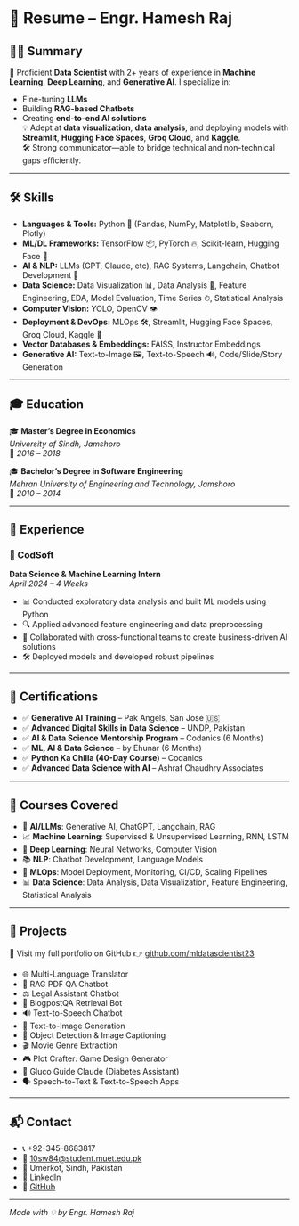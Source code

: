 # 📄 Resume – Engr. Hamesh Raj

## 👨‍💼 Summary

🎯 Proficient **Data Scientist** with 2+ years of experience in **Machine Learning**, **Deep Learning**, and **Generative AI**. I specialize in:
- Fine-tuning **LLMs**
- Building **RAG-based Chatbots**
- Creating **end-to-end AI solutions**  
💡 Adept at **data visualization**, **data analysis**, and deploying models with **Streamlit**, **Hugging Face Spaces**, **Groq Cloud**, and **Kaggle**.  
🛠 Strong communicator—able to bridge technical and non-technical gaps efficiently.

---

## 🛠 Skills

- **Languages & Tools:** Python 🐍 (Pandas, NumPy, Matplotlib, Seaborn, Plotly)
- **ML/DL Frameworks:** TensorFlow 📦, PyTorch 🔥, Scikit-learn, Hugging Face 🤗
- **AI & NLP:** LLMs (GPT, Claude, etc), RAG Systems, Langchain, Chatbot Development 💬
- **Data Science:** Data Visualization 📊, Data Analysis 🧮, Feature Engineering, EDA, Model Evaluation, Time Series ⏱, Statistical Analysis
- **Computer Vision:** YOLO, OpenCV 👁
- **Deployment & DevOps:** MLOps 🛠, Streamlit, Hugging Face Spaces, Groq Cloud, Kaggle 🚀
- **Vector Databases & Embeddings:** FAISS, Instructor Embeddings
- **Generative AI:** Text-to-Image 🖼, Text-to-Speech 🔊, Code/Slide/Story Generation

---

## 🎓 Education

🎓 **Master’s Degree in Economics**  
*University of Sindh, Jamshoro*  
📅 *2016 – 2018*

🎓 **Bachelor’s Degree in Software Engineering**  
*Mehran University of Engineering and Technology, Jamshoro*  
📅 *2010 – 2014*

---

## 🧪 Experience

### 📍 CodSoft  
**Data Science & Machine Learning Intern**  
*April 2024 – 4 Weeks*  
- 📊 Conducted exploratory data analysis and built ML models using Python
- 🔍 Applied advanced feature engineering and data preprocessing
- 🤝 Collaborated with cross-functional teams to create business-driven AI solutions
- 🛠 Deployed models and developed robust pipelines

---

## 🏅 Certifications

- ✅ **Generative AI Training** – Pak Angels, San Jose 🇺🇸
- ✅ **Advanced Digital Skills in Data Science** – UNDP, Pakistan
- ✅ **AI & Data Science Mentorship Program** – Codanics (6 Months)
- ✅ **ML, AI & Data Science** – by Ehunar (6 Months)
- ✅ **Python Ka Chilla (40-Day Course)** – Codanics
- ✅ **Advanced Data Science with AI** – Ashraf Chaudhry Associates

---

## 🧠 Courses Covered

- 🤖 **AI/LLMs**: Generative AI, ChatGPT, Langchain, RAG
- 📈 **Machine Learning**: Supervised & Unsupervised Learning, RNN, LSTM
- 🧠 **Deep Learning**: Neural Networks, Computer Vision
- 📚 **NLP**: Chatbot Development, Language Models
- 🧪 **MLOps**: Model Deployment, Monitoring, CI/CD, Scaling Pipelines
- 📊 **Data Science**: Data Analysis, Data Visualization, Feature Engineering, Statistical Analysis

---

## 🧩 Projects

📂 Visit my full portfolio on GitHub 👉 [github.com/mldatascientist23](https://github.com/mldatascientist23)

- 🌐 Multi-Language Translator  
- 📄 RAG PDF QA Chatbot  
- ⚖️ Legal Assistant Chatbot  
- 📰 BlogpostQA Retrieval Bot  
- 🔊 Text-to-Speech Chatbot  
- 🎨 Text-to-Image Generation  
- 📸 Object Detection & Image Captioning  
- 🎬 Movie Genre Extraction  
- 🎮 Plot Crafter: Game Design Generator  
- 💉 Gluco Guide Claude (Diabetes Assistant)  
- 🗣 Speech-to-Text & Text-to-Speech Apps  

---

## 📬 Contact

- 📞 +92-345-8683817  
- 📧 10sw84@student.muet.edu.pk  
- 📍 Umerkot, Sindh, Pakistan  
- 🔗 [LinkedIn](https://www.linkedin.com/in/datascientisthameshraj/)  
- 💼 [GitHub](https://github.com/mldatascientist23)  

---

*Made with 💡 by Engr. Hamesh Raj*
